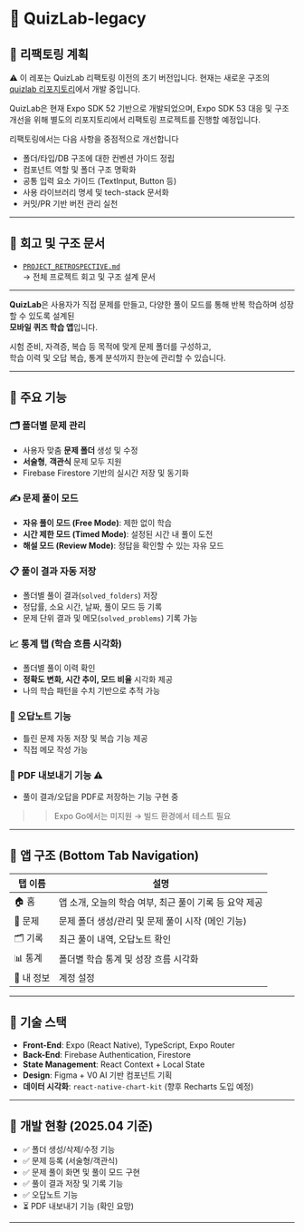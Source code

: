 # 🧠 QuizLab-legacy

## 🔀 리팩토링 계획

⚠️ 이 레포는 QuizLab 리팩토링 이전의 초기 버전입니다.
현재는 새로운 구조의 [quizlab 리포지토리](https://github.com/Leeseoleem/quizlab)에서 개발 중입니다.

QuizLab은 현재 Expo SDK 52 기반으로 개발되었으며,
Expo SDK 53 대응 및 구조 개선을 위해 별도의 리포지토리에서 리팩토링 프로젝트를 진행할 예정입니다.

리팩토링에서는 다음 사항을 중점적으로 개선합니다

- 폴더/타입/DB 구조에 대한 컨벤션 가이드 정립
- 컴포넌트 역할 및 폴더 구조 명확화
- 공통 입력 요소 가이드 (TextInput, Button 등)
- 사용 라이브러리 명세 및 tech-stack 문서화
- 커밋/PR 기반 버전 관리 실천

---

## 📌 회고 및 구조 문서

- [`PROJECT_RETROSPECTIVE.md`](./PROJECT_RETROSPECTIVE.md)  
  → 전체 프로젝트 회고 및 구조 설계 문서

---

**QuizLab**은 사용자가 직접 문제를 만들고, 다양한 풀이 모드를 통해 반복 학습하며 성장할 수 있도록 설계된  
**모바일 퀴즈 학습 앱**입니다.

시험 준비, 자격증, 복습 등 목적에 맞게 문제 폴더를 구성하고,  
학습 이력 및 오답 복습, 통계 분석까지 한눈에 관리할 수 있습니다.

---

## 🔧 주요 기능

### 🗂 폴더별 문제 관리
- 사용자 맞춤 **문제 폴더** 생성 및 수정
- **서술형**, **객관식** 문제 모두 지원
- Firebase Firestore 기반의 실시간 저장 및 동기화

### ✍️ 문제 풀이 모드
- **자유 풀이 모드 (Free Mode)**: 제한 없이 학습
- **시간 제한 모드 (Timed Mode)**: 설정된 시간 내 풀이 도전
- **해설 모드 (Review Mode)**: 정답을 확인할 수 있는 자유 모드

### 📋 풀이 결과 자동 저장
- 폴더별 풀이 결과(`solved_folders`) 저장
- 정답률, 소요 시간, 날짜, 풀이 모드 등 기록
- 문제 단위 결과 및 메모(`solved_problems`) 기록 가능

### 📈 통계 탭 (학습 흐름 시각화)
- 폴더별 풀이 이력 확인
- **정확도 변화, 시간 추이, 모드 비율** 시각화 제공
- 나의 학습 패턴을 수치 기반으로 추적 가능

### 🧠 오답노트 기능 
- 틀린 문제 자동 저장 및 복습 기능 제공
- 직접 메모 작성 가능

### 📄 PDF 내보내기 기능 ⚠️
- 풀이 결과/오답을 PDF로 저장하는 기능 구현 중
>> Expo Go에서는 미지원 → 빌드 환경에서 테스트 필요

---

## 📱 앱 구조 (Bottom Tab Navigation)

| 탭 이름 | 설명 |
|--------|------|
| 🏠 홈 | 앱 소개, 오늘의 학습 여부, 최근 풀이 기록 등 요약 제공 |
| 🧠 문제 | 문제 폴더 생성/관리 및 문제 풀이 시작 (메인 기능) |
| 🗂 기록 | 최근 풀이 내역, 오답노트 확인 |
| 📊 통계 | 폴더별 학습 통계 및 성장 흐름 시각화 |
| 👤 내 정보 | 계정 설정 |

---

## 🔌 기술 스택

- **Front-End**: Expo (React Native), TypeScript, Expo Router
- **Back-End**: Firebase Authentication, Firestore
- **State Management**: React Context + Local State
- **Design**: Figma + V0 AI 기반 컴포넌트 기획
- **데이터 시각화**: `react-native-chart-kit` (향후 Recharts 도입 예정)

---

## 🧪 개발 현황 (2025.04 기준)

- ✅ 폴더 생성/삭제/수정 기능
- ✅ 문제 등록 (서술형/객관식)
- ✅ 문제 풀이 화면 및 풀이 모드 구현
- ✅ 풀이 결과 저장 및 기록 기능
- ✅ 오답노트 기능
- ⏳ PDF 내보내기 기능 (확인 요망)

---

